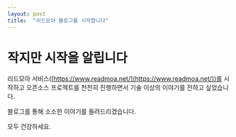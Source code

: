 ```yaml
---
layout: post
title:  "리드모아 블로그를 시작합니다"
---
```


# 작지만 시작을 알립니다

리드모아 서비스([https://www.readmoa.net/](https://www.readmoa.net/))를 시작하고 오픈소스 프로젝트를 천천히 진행하면서 기술 이상의 이야기를 전하고 싶었습니다. 

블로그를 통해 소소한 이야기를 들려드리겠습니다.

모두 건강하세요.
